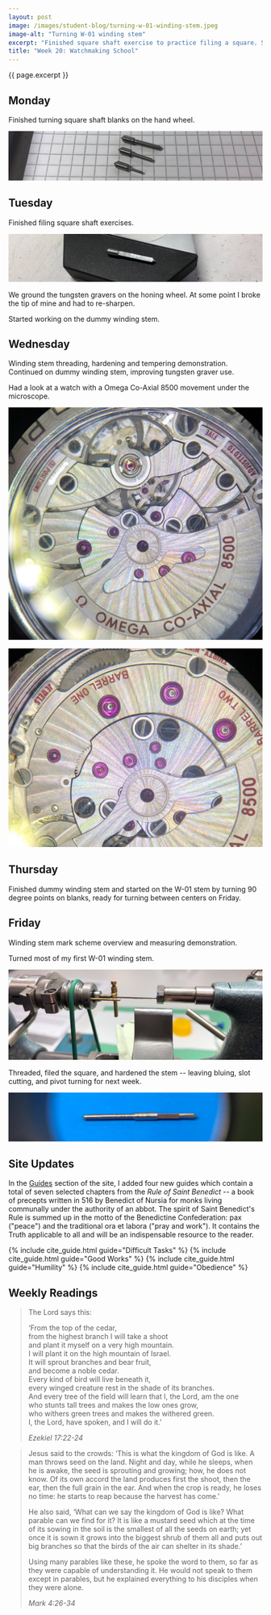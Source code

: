 ```yaml
---
layout: post
image: /images/student-blog/turning-w-01-winding-stem.jpeg
image-alt: "Turning W-01 winding stem"
excerpt: "Finished square shaft exercise to practice filing a square. Started using tungsten gravers which are easier to sharpen and stay sharp for longer. Started making my first W-01 winding stem. Notes on site updates, and first weekly reading."
title: "Week 20: Watchmaking School"
---
```


{{ page.excerpt }}

## Monday
Finished turning square shaft blanks on the hand wheel.

![Square shaft blanks](/images/student-blog/square-shaft-blanks.jpeg)

## Tuesday
Finished filing square shaft exercises.

![Finished square shaft](/images/student-blog/finished-square-shaft.jpeg)

We ground the tungsten gravers on the honing wheel. At some point I broke the tip of mine and had to re-sharpen.

Started working on the dummy winding stem.

## Wednesday
Winding stem threading, hardening and tempering demonstration. Continued on dummy winding stem, improving tungsten graver use.

Had a look at a watch with a Omega Co-Axial 8500 movement under the microscope.

![Omega Co-Axial 8500, 1](/images/student-blog/omega-co-axial-8500.jpeg)

![Omega Co-Axial 8500, 2](/images/student-blog/omega-co-axial-8500-2.jpeg)

## Thursday
Finished dummy winding stem and started on the W-01 stem by turning 90 degree points on blanks, ready for turning between centers on Friday.

## Friday
Winding stem mark scheme overview and measuring demonstration.

Turned most of my first W-01 winding stem.

![Turning W-01 winding stem](/images/student-blog/turning-w-01-winding-stem.jpeg)

Threaded, filed the square, and hardened the stem -- leaving bluing, slot cutting, and pivot turning for next week.

![W-01 winding stem practice 1](/images/student-blog/w-01-winding-stem-practice-1.jpeg)

## Site Updates
In the [Guides](/guides) section of the site, I added four new guides which contain a total of seven selected chapters from the *Rule of Saint Benedict* -- a book of precepts written in 516 by Benedict of Nursia for monks living communally under the authority of an abbot. The spirit of Saint Benedict's Rule is summed up in the motto of the Benedictine Confederation: pax ("peace") and the traditional ora et labora ("pray and work"). It contains the Truth applicable to all and will be an indispensable resource to the reader.

{% include cite_guide.html guide="Difficult Tasks" %}
{% include cite_guide.html guide="Good Works" %}
{% include cite_guide.html guide="Humility" %}
{% include cite_guide.html guide="Obedience" %}

## Weekly Readings
> The Lord says this:
>
> ‘From the top of the cedar,<br>
> from the highest branch I will take a shoot<br>
> and plant it myself on a very high mountain.<br>
> I will plant it on the high mountain of Israel.<br>
> It will sprout branches and bear fruit,<br>
> and become a noble cedar.<br>
> Every kind of bird will live beneath it,<br>
> every winged creature rest in the shade of its branches.<br>
> And every tree of the field will learn that I, the Lord, am the one<br>
> who stunts tall trees and makes the low ones grow,<br>
> who withers green trees and makes the withered green.<br>
> I, the Lord, have spoken, and I will do it.’
>
> <cite>Ezekiel 17:22-24</cite>

> Jesus said to the crowds: ‘This is what the kingdom of God is like. A man throws seed on the land. Night and day, while he sleeps, when he is awake, the seed is sprouting and growing; how, he does not know. Of its own accord the land produces first the shoot, then the ear, then the full grain in the ear. And when the crop is ready, he loses no time: he starts to reap because the harvest has come.’
>
> He also said, ‘What can we say the kingdom of God is like? What parable can we find for it? It is like a mustard seed which at the time of its sowing in the soil is the smallest of all the seeds on earth; yet once it is sown it grows into the biggest shrub of them all and puts out big branches so that the birds of the air can shelter in its shade.’
>
> Using many parables like these, he spoke the word to them, so far as they were capable of understanding it. He would not speak to them except in parables, but he explained everything to his disciples when they were alone.
>
> <cite>Mark 4:26-34</cite>
